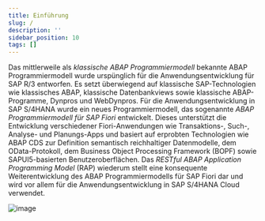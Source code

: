 ```yaml
---
title: Einführung
slug: /
description: ''
sidebar_position: 10
tags: []
---
```


Das mittlerweile als _klassische ABAP Programmiermodell_ bekannte ABAP Programmiermodell wurde urspünglich für die Anwendungsentwicklung für SAP R/3 entworfen. Es setzt überwiegend auf klassische SAP-Technologien wie klassisches ABAP, klassische Datenbankviews sowie klassische ABAP-Programme, Dynpros und WebDynpros. Für die Anwendungsentwicklung in SAP S/4HANA wurde ein neues Programmiermodell, das sogenannte _ABAP Programmiermodell für SAP Fiori_ entwickelt. Dieses unterstützt die Entwicklung verschiedener Fiori-Anwendungen wie Transaktions-, Such-, Analyse- und Planungs-Apps und basiert auf erprobten Technologien wie ABAP CDS zur Definition semantisch reichhaltiger Datenmodelle, dem OData-Protokoll, dem Business Object Processing Framework (BOPF) sowie SAPUI5-basierten Benutzeroberflächen. Das _RESTful ABAP Application Programming Model_ (RAP) wiederum stellt eine konsequente Weiterentwicklung des ABAP Programmiermodells für SAP Fiori dar und wird vor allem für die Anwendungsentwicklung in SAP S/4HANA Cloud verwendet.

![image](https://user-images.githubusercontent.com/47243617/194999134-34ba9ea9-48fd-4e69-a10d-a7b70a167e44.png)
